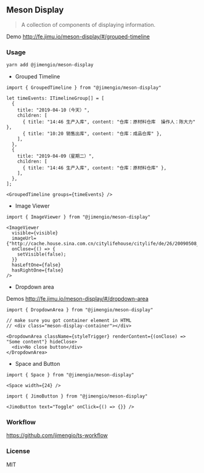## Meson Display

> A collection of components of displaying information.

Demo http://fe.jimu.io/meson-display/#/grouped-timeline

### Usage

```bash
yarn add @jimengio/meson-display
```

* Grouped Timeline

```tsx
import { GroupedTimeline } from "@jimengio/meson-display"

let timeEvents: ITimelineGroup[] = [
  {
    title: "2019-04-10（今天）",
    children: [
      { title: "14:46 生产入库", content: "仓库：原材料仓库  操作人：陈大力" },
      { title: "10:20 销售出库", content: "仓库：成品仓库" },
    ],
  },
  {
    title: "2019-04-09（星期二）",
    children: [
      { title: "14:46 生产入库", content: "仓库：原材料仓库" },
    ],
  },
];

<GroupedTimeline groups={timeEvents} />
```

* Image Viewer


```tsx
import { ImageViewer } from "@jimengio/meson-display"

<ImageViewer
  visible={visible}
  imageUrl={"http://cache.house.sina.com.cn/citylifehouse/citylife/de/26/20090508_7339__.jpg"}
  onClose={() => {
    setVisible(false);
  }}
  hasLeftOne={false}
  hasRightOne={false}
/>
```

* Dropdown area

Demos http://fe.jimu.io/meson-display/#/dropdown-area

```tsx
import { DropdownArea } from "@jimengio/meson-display"

// make sure you got container element in HTML
// <div class="meson-display-container"></div>

<DropdownArea className={styleTrigger} renderContent={(onClose) => "Some content"} hideClose>
  <div>No close button</div>
</DropdownArea>
```

* Space and Button

```tsx
import { Space } from "@jimengio/meson-display"

<Space width={24} />
```

```tsx
import { JimoButton } from "@jimengio/meson-display"

<JimoButton text="Toggle" onClick={() => {}} />
```

### Workflow

https://github.com/jimengio/ts-workflow

### License

MIT
